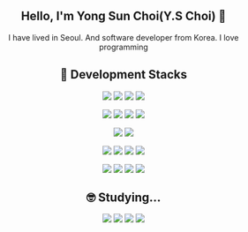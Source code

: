 <h2 align="center"> Hello, I'm Yong Sun Choi(Y.S Choi) 👋</h2>

<p align="center">
I have lived in Seoul. And software developer from Korea.
I love programming
</p>
<h2 align="center"> 💪 Development Stacks </h2>
<p align="center">
  <img src="https://img.shields.io/badge/Python-3766AB?style=flat&logo=Python&logoColor=white" />
  <img src="https://img.shields.io/badge/FastAPI-009688?style=flat&logo=FastAPI&logoColor=white" />
  <img src="https://img.shields.io/badge/Flask-F08080?style=flat&logo=Flask&logoColor=white" />
  <img src="https://img.shields.io/badge/Nginx-229954?style=flat&logo=Nginx&logoColor=white" />
</p>
<p align="center">
  <img src="https://img.shields.io/badge/MongoDB-47A248?style=flat&logo=MongoDB&logoColor=white" />
   <img src="https://img.shields.io/badge/Postgresql-326CE5?style=flat&logo=Postgresql&logoColor=white" />
  <img src="https://img.shields.io/badge/Mysql-DC7633?style=flat&logo=Mysql&logoColor=white" />
  <img src="https://img.shields.io/badge/Elasticsearch-F8C471?style=flat&logo=Elasticsearch&logoColor=white" />
</p>
<p align="center">
  <img src="https://img.shields.io/badge/Docker-3498DB?style=flat&logo=Docker&logoColor=white" />
  <img src="https://img.shields.io/badge/GitHub Actions-000000?style=flat&logo=GitHub&logoColor=white" />
</p>
<p align="center">
  <img src="https://img.shields.io/badge/AWS RDS-F5B041?style=flat&logo=AmazonAWS&logoColor=white" />
  <img src="https://img.shields.io/badge/AWS EC2-D5F5E3?style=flat&logo=AmazonAWS&logoColor=white" />
  <img src="https://img.shields.io/badge/AWS Lambda-7D3C98?style=flat&logo=AmazonAWS&logoColor=white" />
  <img src="https://img.shields.io/badge/AWS API Gateway-E6B0AA?style=flat&logo=AmazonAWS&logoColor=white" />
</p>
<p align="center">
  <img src="https://img.shields.io/badge/GitHub-181717?style=flat&logo=GitHub&logoColor=white" />
  <img src="https://img.shields.io/badge/Slack-4A154B?style=flat&logo=Slack&logoColor=white" />
  <img src="https://img.shields.io/badge/Notion-000000?style=flat&logo=Notion&logoColor=white" />
  <img src="https://img.shields.io/badge/Jira-0052CC?style=flat&logo=JiraSoftware&logoColor=white" />
</p>

<p>
 
</p>
<h2 align="center"> 🤓 Studying... </h2>
<p align="center">
  <img src="https://img.shields.io/badge/JavaScript-229954?style=flat&logo=JavaScript&logoColor=white" />
  <img src="https://img.shields.io/badge/Go-229954?style=flat&logo=Go&logoColor=white" />
  <img src="https://img.shields.io/badge/Node.js-339933?style=flat-square&logo=Node.js&logoColor=white"/>
  <img src="https://img.shields.io/badge/Spring-6DB33F?style=flat-square&logo=Spring&logoColor=white"/>
  </p>
  

<!--
**dragonlol88/dragonlol88** is a ✨ _special_ ✨ repository because its `README.md` (this file) appears on your GitHub profile.

Here are some ideas to get you started:

- 🔭 I’m currently working on ...
- 🌱 I’m currently learning ...
- 👯 I’m looking to collaborate on ...
- 🤔 I’m looking for help with ...
- 💬 Ask me about ...
- 📫 How to reach me: ...
- 😄 Pronouns: ...
- ⚡ Fun fact: ...
-->
